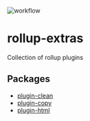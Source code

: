 ![workflow](https://github.com/kshutkin/rollup-extras/actions/workflows/main.yml/badge.svg)

# rollup-extras
Collection of rollup plugins

## Packages

- [plugin-clean](./plugin-clean/README.md)
- [plugin-copy](./plugin-copy/README.md)
- [plugin-html](./plugin-html/README.md)

